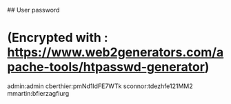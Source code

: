 ## User password
# (Encrypted with : https://www.web2generators.com/apache-tools/htpasswd-generator)

admin:admin
cberthier:pmNd1ldFE7WTk
sconnor:tdezhfe121MM2
mmartin:bfierzagfiurg